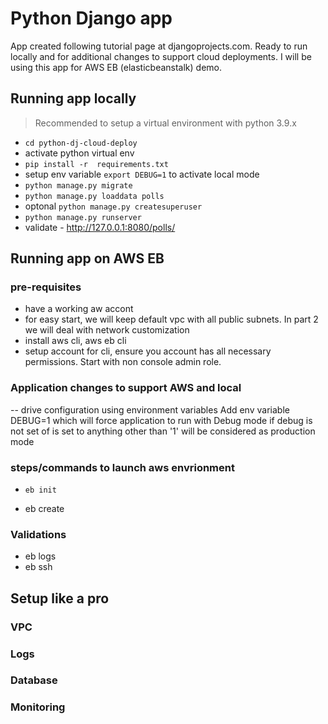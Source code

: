 # Python Django app 

 App created following tutorial page at djangoprojects.com. Ready to run locally and for additional changes to support cloud deployments. I will be using this app for AWS EB (elasticbeanstalk) demo.

 ## Running app locally
> Recommended to setup a virtual environment with python 3.9.x

- `cd python-dj-cloud-deploy`
- activate python virtual env
- `pip install -r  requirements.txt`
- setup env variable `export DEBUG=1` to activate local mode
- `python manage.py migrate` 
- `python manage.py loaddata polls`
- optonal `python manage.py createsuperuser`
- `python manage.py runserver`
- validate - http://127.0.0.1:8080/polls/

 ## Running app on AWS EB

### pre-requisites
- have a working aw accont
- for easy start, we will keep default vpc with all public subnets. In part 2 we will deal with network customization 
- install aws cli, aws eb cli
- setup account for cli, ensure you account has all necessary permissions. Start with non console admin role. 

### Application changes to support AWS and local
-- drive configuration using environment variables
Add env variable DEBUG=1 which will force application to run with Debug mode
if debug is not set of is set to anything other than '1' will be considered as production mode



### steps/commands to launch aws envrionment
- `eb init`

- eb create 

### Validations
- eb logs
- eb ssh 


## Setup like a pro

### VPC 

### Logs

### Database

### Monitoring


